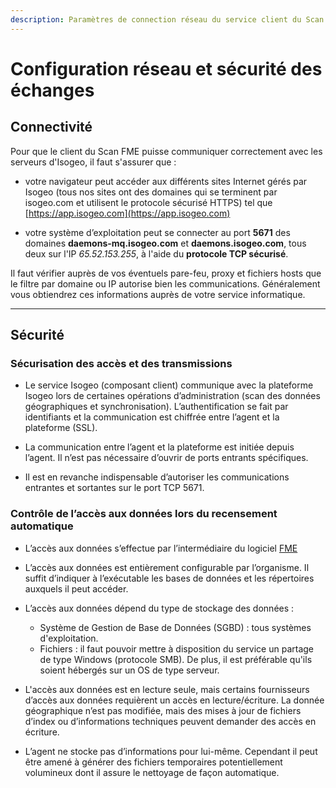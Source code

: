 ```yaml
---
description: Paramètres de connection réseau du service client du Scan FME (Isogeo)
---
```


# Configuration réseau et sécurité des échanges

## Connectivité

Pour que le client du Scan FME puisse communiquer correctement avec les serveurs d'Isogeo, il faut s'assurer que :

* votre navigateur peut accéder aux différents sites Internet gérés par Isogeo (tous nos sites ont des domaines qui se terminent par isogeo.com et utilisent le protocole sécurisé HTTPS) tel que [https://app.isogeo.com](https://app.isogeo.com)

* votre système d’exploitation peut se connecter au port **5671** des domaines **daemons-mq.isogeo.com** et **daemons.isogeo.com**, tous deux sur l&apos;IP *65.52.153.255*, à l&apos;aide du **protocole TCP sécurisé**.

Il faut vérifier auprès de vos éventuels pare-feu, proxy et fichiers hosts que le filtre par domaine ou IP autorise bien les communications. Généralement vous obtiendrez ces informations auprès de votre service informatique.

----

## Sécurité

### Sécurisation des accès et des transmissions

* Le service Isogeo (composant client) communique avec la plateforme Isogeo lors de certaines opérations d’administration (scan des données géographiques et synchronisation). L’authentification se fait par identifiants et la communication est chiffrée entre l’agent et la plateforme (SSL).

* La communication entre l’agent et la plateforme est initiée depuis l’agent. Il n’est pas nécessaire d’ouvrir de ports entrants spécifiques.

* Il est en revanche indispensable d’autoriser les communications entrantes et sortantes sur le port TCP 5671.

### Contrôle de l’accès aux données lors du recensement automatique

* L’accès aux données s’effectue par l’intermédiaire du logiciel [FME](http://www.safe.com/fme/fme-technology/fme-desktop/overview/)

* L’accès aux données est entièrement configurable par l’organisme. Il suffit d’indiquer à l’exécutable les bases de données et les répertoires auxquels il peut accéder.

* L’accès aux données dépend du type de stockage des données :
  * Système de Gestion de Base de Données (SGBD) : tous systèmes d&apos;exploitation.
  * Fichiers : il faut pouvoir mettre à disposition du service un partage de type Windows (protocole SMB). De plus, il est préférable qu&apos;ils soient hébergés sur un OS de type serveur.

* L&apos;accès aux données est en lecture seule, mais certains fournisseurs d’accès aux données requièrent un accès en lecture/écriture. La donnée géographique n’est pas modifiée, mais des mises à jour de fichiers d’index ou d’informations techniques peuvent demander des accès en écriture.

* L’agent ne stocke pas d’informations pour lui-même. Cependant il peut être amené à générer des fichiers temporaires potentiellement volumineux dont il assure le nettoyage de façon automatique.
